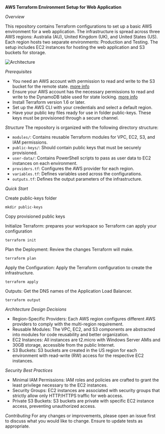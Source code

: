 **AWS Terraform Environment Setup for Web Application**

*Overview*

This repository contains Terraform configurations to set up a basic AWS environment for a web application. The infrastructure is spread across three AWS regions: Australia (AU), United Kingdom (UK), and United States (US). Each region hosts two separate environments: Production and Testing. The setup includes EC2 instances for hosting the web application and S3 buckets for storage.

![Architecture](https://github.com/matias-gon/infrastructure-deployment/assets/87095214/0e1ef9fa-6f9a-40d8-a3c4-b62beacf28f2)

*Prerequisites*
- You need an AWS account with permission to read and write to the S3 bucket for the remote state. [more info](https://developer.hashicorp.com/terraform/language/settings/backends/s3#s3-bucket-permissions)
- Ensure your AWS account has the necessary permissions to read and write to the DynamoDB table used for state locking.  [more info](https://developer.hashicorp.com/terraform/language/settings/backends/s3#dynamodb-table-permissions)
- Install Terraform version 1.6 or later.
- Set up the AWS CLI with your credentials and select a default region.
- Have your public key files ready for use in folder public-keys. These keys must be provisioned through a secure channel.

*Structure*
The repository is organized with the following directory structure:
- `modules/`: Contains reusable Terraform modules for VPC, EC2, S3, and IAM permissions.
- `public-keys/`: Should contain public keys that must be securely provisioned.
- `user-data/`: Contains PowerShell scripts to pass as user data to EC2 instances on each environment.
- `providers.tf`: Configures the AWS provider for each region.
- `variables.tf`: Defines variables used across the configurations.
- `outputs.tf`: Defines the output parameters of the infrastructure.

*Quick Start*

Create public-keys folder

```
mkdir public-keys
```

Copy provisioned public keys

Initialize Terraform: prepares your workspace so Terraform can apply your configuration

```
terraform init
```

Plan the Deployment: Review the changes Terraform will make.

```
terraform plan
```

Apply the Configuration: Apply the Terraform configuration to create the infrastructure.

```
terraform apply
```

Outputs: Get the DNS names of the Application Load Balancer.

```
terraform output
```

*Architecture Design Decisions*
- Region-Specific Providers: Each AWS region configures different AWS providers to comply with the multi-region requirement.
- Reusable Modules: The VPC, EC2, and S3 components are abstracted into modules for code reusability and better organization.
- EC2 Instances: All instances are t2.micro with Windows Server AMIs and 30GB storage, accessible from the public Internet.
- S3 Buckets: S3 buckets are created in the US region for each environment with read-write (RW) access for the respective EC2 instances.

*Security Best Practices*
- Minimal IAM Permissions: IAM roles and policies are crafted to grant the least privilege necessary to the EC2 instances.
- Security Groups: EC2 instances are associated with security groups that strictly allow only HTTP/HTTPS traffic for web access.
- Private S3 Buckets: S3 buckets are private with specific EC2 instance access, preventing unauthorized access.

*Contributing*
For any changes or improvements, please open an issue first to discuss what you would like to change. Ensure to update tests as appropriate.
